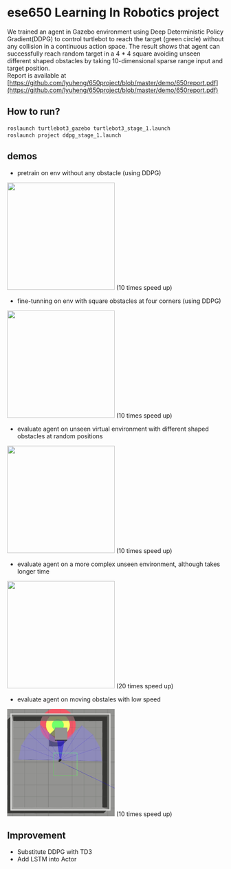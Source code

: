 # ese650 Learning In Robotics project
We trained an agent in Gazebo environment using Deep Deterministic Policy Gradient(DDPG) to control turtlebot to reach the target (green circle) without any collision in a continuous action space. The result shows that agent can successfully reach random target in a 4 * 4 square avoiding unseen different shaped obstacles by taking 10-dimensional sparse range input and target position. \
Report is available at [https://github.com/lyuheng/650project/blob/master/demo/650report.pdf](https://github.com/lyuheng/650project/blob/master/demo/650report.pdf)

## How to run? ##
```
roslaunch turtlebot3_gazebo turtlebot3_stage_1.launch
roslaunch project ddpg_stage_1.launch
```

## demos ##
* pretrain on env without any obstacle (using DDPG)
<img width="250" height="250" src="https://github.com/lyuheng/650project/blob/master/demo/pretrain.gif"/>
(10 times speed up)

* fine-tunning on env with square obstacles at four corners (using DDPG)
<img width="250" height="250" src="https://github.com/lyuheng/650project/blob/master/demo/ft.gif"/>
(10 times speed up)

* evaluate agent on unseen virtual environment with different shaped obstacles at random positions
<img width="250" height="250" src="https://github.com/lyuheng/650project/blob/master/demo/obs.gif">
(10 times speed up)

* evaluate agent on a more complex unseen environment, although takes longer time
<img width="250" height="250" src="https://github.com/lyuheng/650project/blob/master/demo/complex_obs.gif">
(20 times speed up)

* evaluate agent on moving obstales with low speed
<img width="250" height="250" src="https://github.com/lyuheng/650project/blob/master/demo/moving.gif">
(10 times speed up)

## Improvement ##
* Substitute DDPG with TD3 
* Add LSTM into Actor
